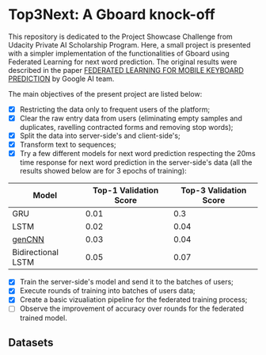 # Top3Next: A Gboard knock-off #

This repository is dedicated to the Project Showcase Challenge from Udacity 
Private AI Scholarship Program. Here, a small project is presented with
a simpler implementation of the functionalities of Gboard using Federated 
Learning for next word prediction. The original results were described in the paper 
[FEDERATED LEARNING FOR MOBILE KEYBOARD PREDICTION](https://arxiv.org/pdf/1811.03604.pdf)
by Google AI team. 

The main objectives of the present project are listed below:
- [X] Restricting the data only to frequent users of the platform;
- [X] Clear the raw entry data from users (eliminating empty samples and duplicates, ravelling contracted forms and removing stop words);
- [X] Split the data into server-side's and client-side's;
- [X] Transform text to sequences;
- [X] Try a few different models for next word prediction respecting the 20ms time response for next word prediction in the server-side's data (all the results showed below are for 3 epochs of training):

Model | Top-1 Validation Score | Top-3 Validation Score
------------- | ------------- | -------------
GRU | 0.01 | 0.3
LSTM | 0.02 | 0.04
[genCNN](https://pdfs.semanticscholar.org/8645/643ad5dfe662fa38f61615432d5c9bdf2ffb.pdf) | 0.03 | 0.04
Bidirectional LSTM | 0.05 | 0.07

- [X] Train the server-side's model and send it to the batches of users;
- [X] Execute rounds of training into batches of users data;
- [X] Create a basic vizualiation pipeline for the federated training process;
- [ ] Observe the improvement of accuracy over rounds for the federated trained model.

## Datasets



